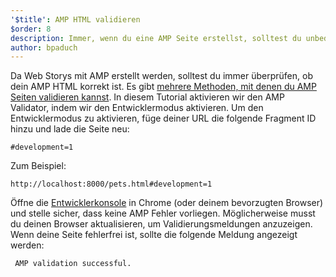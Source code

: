 ```yaml
---
'$title': AMP HTML validieren
$order: 8
description: Immer, wenn du eine AMP Seite erstellst, solltest du unbedingt prüfen, ob dein AMP HTML korrekt ist. Es gibt [mehrere Methoden, mit denen du deine AMP Seite validieren kannst …
author: bpaduch
---
```


Da Web Storys mit AMP erstellt werden, solltest du immer überprüfen, ob dein AMP HTML korrekt ist. Es gibt [mehrere Methoden, mit denen du AMP Seiten validieren kannst](../../../../documentation/guides-and-tutorials/learn/validation-workflow/validate_amp.md). In diesem Tutorial aktivieren wir den AMP Validator, indem wir den Entwicklermodus aktivieren. Um den Entwicklermodus zu aktivieren, füge deiner URL die folgende Fragment ID hinzu und lade die Seite neu:

```text
#development=1
```

Zum Beispiel:

```text
http://localhost:8000/pets.html#development=1
```

Öffne die [Entwicklerkonsole](https://developer.chrome.com/devtools/docs/console) in Chrome (oder deinem bevorzugten Browser) und stelle sicher, dass keine AMP Fehler vorliegen. Möglicherweise musst du deinen Browser aktualisieren, um Validierungsmeldungen anzuzeigen. Wenn deine Seite fehlerfrei ist, sollte die folgende Meldung angezeigt werden:

```text
 AMP validation successful.
```
